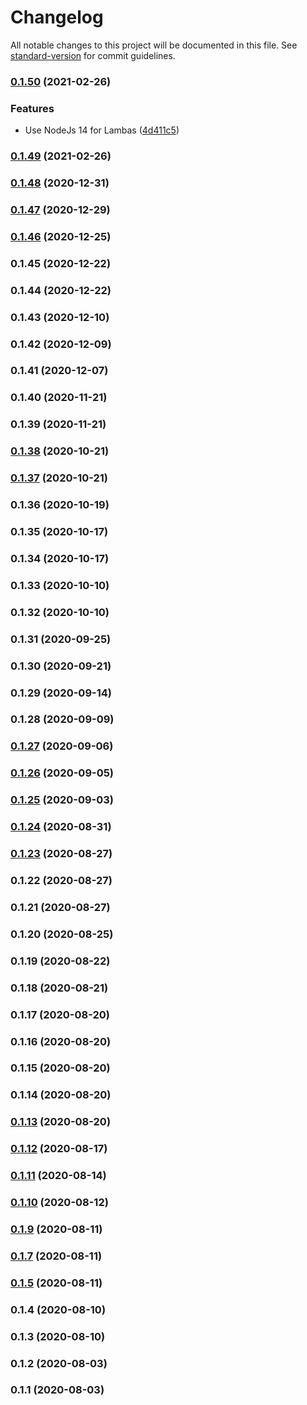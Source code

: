 # Changelog

All notable changes to this project will be documented in this file. See [standard-version](https://github.com/conventional-changelog/standard-version) for commit guidelines.

### [0.1.50](https://github.com/markusl/cdk-ecr-image-scan-handler/compare/v0.1.49...v0.1.50) (2021-02-26)


### Features

* Use NodeJs 14 for Lambas ([4d411c5](https://github.com/markusl/cdk-ecr-image-scan-handler/commit/4d411c59519642dfbf798b2a2359387ab8765a48))

### [0.1.49](https://github.com/markusl/cdk-ecr-image-scan-handler/compare/v0.1.48...v0.1.49) (2021-02-26)

### [0.1.48](https://github.com/markusl/cdk-ecr-image-scan-handler/compare/v0.1.47...v0.1.48) (2020-12-31)

### [0.1.47](https://github.com/markusl/cdk-ecr-image-scan-handler/compare/v0.1.46...v0.1.47) (2020-12-29)

### [0.1.46](https://github.com/markusl/cdk-ecr-image-scan-handler/compare/v0.1.45...v0.1.46) (2020-12-25)

### 0.1.45 (2020-12-22)

### 0.1.44 (2020-12-22)

### 0.1.43 (2020-12-10)

### 0.1.42 (2020-12-09)

### 0.1.41 (2020-12-07)

### 0.1.40 (2020-11-21)

### 0.1.39 (2020-11-21)

### [0.1.38](https://github.com/markusl/cdk-ecr-image-scan-handler/compare/v0.1.37...v0.1.38) (2020-10-21)

### [0.1.37](https://github.com/markusl/cdk-ecr-image-scan-handler/compare/v0.1.35...v0.1.37) (2020-10-21)

### 0.1.36 (2020-10-19)

### 0.1.35 (2020-10-17)

### 0.1.34 (2020-10-17)

### 0.1.33 (2020-10-10)

### 0.1.32 (2020-10-10)

### 0.1.31 (2020-09-25)

### 0.1.30 (2020-09-21)

### 0.1.29 (2020-09-14)

### 0.1.28 (2020-09-09)

### [0.1.27](https://github.com/markusl/cdk-ecr-image-scan-handler/compare/v0.1.26...v0.1.27) (2020-09-06)

### [0.1.26](https://github.com/markusl/cdk-ecr-image-scan-handler/compare/v0.1.25...v0.1.26) (2020-09-05)

### [0.1.25](https://github.com/markusl/cdk-ecr-image-scan-handler/compare/v0.1.24...v0.1.25) (2020-09-03)

### [0.1.24](https://github.com/markusl/cdk-ecr-image-scan-handler/compare/v0.1.23...v0.1.24) (2020-08-31)

### [0.1.23](https://github.com/markusl/cdk-ecr-image-scan-handler/compare/v0.1.21...v0.1.23) (2020-08-27)

### 0.1.22 (2020-08-27)

### 0.1.21 (2020-08-27)

### 0.1.20 (2020-08-25)

### 0.1.19 (2020-08-22)

### 0.1.18 (2020-08-21)

### 0.1.17 (2020-08-20)

### 0.1.16 (2020-08-20)

### 0.1.15 (2020-08-20)

### 0.1.14 (2020-08-20)

### [0.1.13](https://github.com/markusl/cdk-ecr-image-scan-handler/compare/v0.1.12...v0.1.13) (2020-08-20)

### [0.1.12](https://github.com/markusl/cdk-ecr-image-scan-handler/compare/v0.1.11...v0.1.12) (2020-08-17)

### [0.1.11](https://github.com/markusl/cdk-ecr-image-scan-handler/compare/v0.1.5...v0.1.11) (2020-08-14)

### [0.1.10](https://github.com/markusl/cdk-ecr-image-scan-handler/compare/v0.1.9...v0.1.10) (2020-08-12)

### [0.1.9](https://github.com/markusl/cdk-ecr-image-scan-handler/compare/v0.1.7...v0.1.9) (2020-08-11)

### [0.1.7](https://github.com/markusl/cdk-ecr-image-scan-handler/compare/v0.1.5...v0.1.7) (2020-08-11)

### [0.1.5](https://github.com/markusl/cdk-ecr-image-scan-handler/compare/v0.1.4...v0.1.5) (2020-08-11)

### 0.1.4 (2020-08-10)

### 0.1.3 (2020-08-10)

### 0.1.2 (2020-08-03)

### 0.1.1 (2020-08-03)
